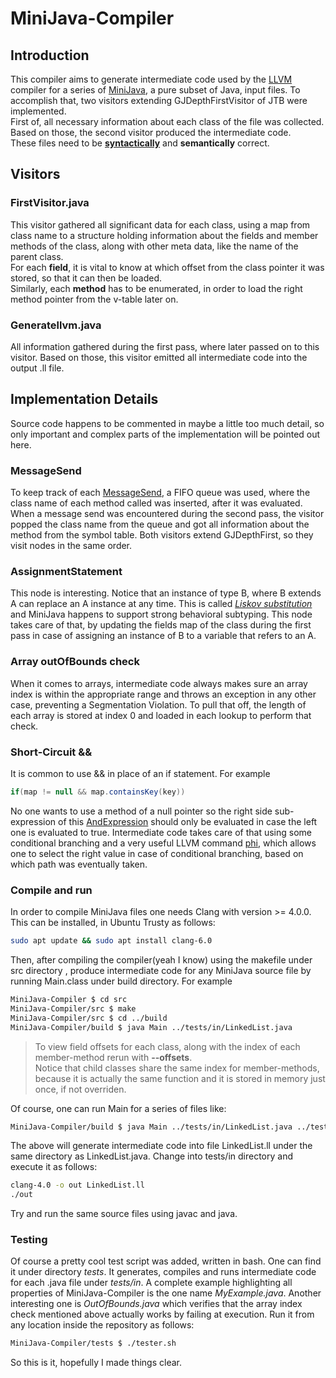 # MiniJava-Compiler

## Introduction

This compiler aims to generate intermediate code used by the [LLVM](https://llvm.org/docs/LangRef.html#instruction-reference) compiler for a series of
[MiniJava](http://cgi.di.uoa.gr/~thp06/project_files/minijava-new/minijava.html), a pure subset of Java,  input files. To accomplish that, two visitors
extending GJDepthFirstVisitor of JTB were implemented.  
First of, all necessary information
about each class of the file was collected.  
Based on those, the second visitor produced the intermediate code.  
These files need to be [**syntactically**](http://cgi.di.uoa.gr/~thp06/project_files/minijava-new/minijava.jj)
and **semantically** correct.  

## Visitors

### FirstVisitor.java

This visitor gathered all significant data for each class, using a map from class name to a structure holding
information about the fields and member methods of the class, along with other meta data, like the name of the parent class.  
For each **field**, it is vital to know at which offset from the class pointer it was stored, so that it can then be loaded.  
Similarly, each **method** has to be enumerated, in order to load the right method pointer
from the v-table later on.

### Generatellvm.java

All information gathered during the first pass, where later passed on to this visitor.
Based on those, this visitor emitted all intermediate code into the output .ll file.

## Implementation Details

Source code happens to be commented in maybe a little too much detail, so only important and complex parts of the
implementation will be pointed out here.

### MessageSend

To keep track of each [MessageSend](http://cgi.di.uoa.gr/~thp06/project_files/minijava-new/minijava.html#prod31),
a FIFO queue was used, where the class name of each method called was inserted,
after it was evaluated. When a message send was encountered during the second pass,
the visitor popped the class name from the queue and got all information about
the method from the symbol table. Both visitors extend GJDepthFirst, so they visit nodes in the same order.

### AssignmentStatement

This node is interesting. Notice that an instance of type B, where B extends A can
replace an A instance at any time. This is called
[*Liskov substitution*](https://en.wikipedia.org/wiki/Liskov_substitution_principle)
and MiniJava happens to support strong behavioral subtyping. This node takes care of that,
by updating the fields map of the class during the first pass in case of assigning
an instance of B to a variable that refers to an A.

### Array outOfBounds check

When it comes to arrays, intermediate code always makes sure an array index
is within the appropriate range and throws an exception in any other case,
preventing a Segmentation Violation. To pull that off, the length of each array is
stored at index 0 and loaded in each lookup to perform that check.

### Short-Circuit &&

It is common to use && in place of an if statement. For example

```java
if(map != null && map.containsKey(key))
```

No one wants to use a method of a null pointer so the right side sub-expression of this
[AndExpression](http://cgi.di.uoa.gr/~thp06/project_files/minijava-new/minijava.html#prod24)
should only be evaluated in case the left one is evaluated to true.
Intermediate code takes care of that using some conditional branching and a very useful
LLVM command [phi](https://llvm.org/docs/LangRef.html#phi-instruction), which allows one to
select the right value in case of conditional branching, based on which path was eventually taken.

### Compile and run

In order to compile MiniJava files one needs Clang with version >= 4.0.0.  
This can be installed, in Ubuntu Trusty as follows:

```bash
sudo apt update && sudo apt install clang-6.0
```

Then, after compiling the compiler(yeah I know) using the makefile under src directory
, produce intermediate code for any MiniJava source file by running Main.class under build directory. For example

``` bash
MiniJava-Compiler $ cd src
MiniJava-Compiler/src $ make
MiniJava-Compiler/src $ cd ../build
MiniJava-Compiler/build $ java Main ../tests/in/LinkedList.java
```

>To view field offsets for each class, along with the index of each member-method rerun with
**--offsets**.  
Notice that child classes share the same index for member-methods, because it is actually
the same function and it is stored in memory just once, if not overriden.

Of course, one can run Main for a series of files like:

```bash
MiniJava-Compiler/build $ java Main ../tests/in/LinkedList.java ../tests/in/Factorial.java
```

The above will generate intermediate code into file LinkedList.ll
under the same directory as LinkedList.java.
Change into tests/in directory and execute it as follows:

```bash
clang-4.0 -o out LinkedList.ll
./out
```

Try and run the same source files using javac and java.

### Testing

Of course a pretty cool test script was added, written in bash. One can find it under directory *tests*.
It generates, compiles and runs intermediate code for each .java file under *tests/in*.
A complete example highlighting all properties of MiniJava-Compiler is the one name *MyExample.java*.
Another interesting one is *OutOfBounds.java* which verifies that the array index check mentioned above
actually works by failing at execution. Run it from any location inside the repository as follows:

```bash
MiniJava-Compiler/tests $ ./tester.sh
```

So this is it, hopefully I made things clear.  
